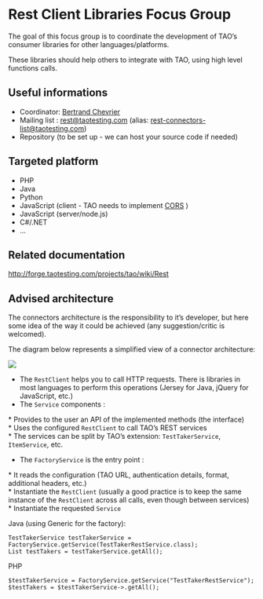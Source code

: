 <!--
parent:
    title: Contribution_Focus_Groups
author:
    - 'Bertrand Chevrier'
created_at: '2013-10-15 11:34:08'
updated_at: '2013-10-17 10:52:12'
tags:
    - 'Contribution Focus Groups'
-->

Rest Client Libraries Focus Group
=================================

The goal of this focus group is to coordinate the development of TAO’s consumer libraries for other languages/platforms.<br/>

These libraries should help others to integrate with TAO, using high level functions calls.

Useful informations
-------------------

-   Coordinator: [Bertrand Chevrier](../resources/bertrand@taotesting.com)
-   Mailing list : rest@taotesting.com (alias: rest-connectors-list@taotesting.com)
-   Repository (to be set up - we can host your source code if needed)

Targeted platform
-----------------

-   PHP
-   Java
-   Python
-   JavaScript (client - TAO needs to implement [CORS](http://enable-cors.org/) )
-   JavaScript (server/node.js)
-   C\#/.NET
-   …

Related documentation
---------------------

http://forge.taotesting.com/projects/tao/wiki/Rest

Advised architecture
--------------------

The connectors architecture is the responsibility to it’s developer, but here some idea of the way it could be achieved (any suggestion/critic is welcomed).

The diagram below represents a simplified view of a connector architecture:

![](http://forge.taotesting.com/attachments/download/2622/rest-arch.png)

-   The `RestClient` helps you to call HTTP requests. There is libraries in most languages to perform this operations (Jersey for Java, jQuery for JavaScript, etc.)
-   The `Service` components :

\* Provides to the user an API of the implemented methods (the interface)<br/>
 \* Uses the configured `RestClient` to call TAO’s REST services<br/>
 \* The services can be split by TAO’s extension: `TestTakerService`, `ItemService`, etc.

-   The `FactoryService` is the entry point :

\* It reads the configuration (TAO URL, authentication details, format, additional headers, etc.)<br/>
 \* Instantiate the `RestClient` (usually a good practice is to keep the same instance of the `RestClient` across all calls, even though between services)<br/>
 \* Instantiate the requested `Service`

Java (using Generic for the factory):

    TestTakerService testTakerService = FactoryService.getService(TestTakerRestService.class);
    List testTakers = testTakerService.getAll();

PHP

    $testTakerService = FactoryService.getService("TestTakerRestService");
    $testTakers = $testTakerService->.getAll();
